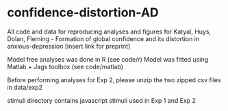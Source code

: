 # confidence-distortion-AD

All code and data for reproducing analyses and figures for 
Katyal, Huys, Dolan, Fleming - Formation of global confidence and its distortion in anxious-depression
[insert link for preprint]

Model free analyses was done in R (see code/r)
Model was fitted using Matlab + Jags toolbox (see code/matlab)

Before performing analyses for Exp 2, please unzip the two zipped csv files in data/exp2

stimuli directory contains javascript stimuli used in Exp 1 and Exp 2
